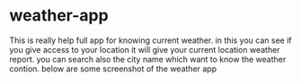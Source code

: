 # weather-app
This is really help full app for knowing current weather.
in this you can see if you give access to your location it will give your current location weather report.
you can search also the city name which want to know the weather contion.
below are some screenshot of the weather app 
